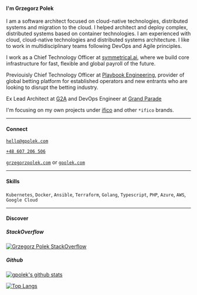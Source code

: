 #### I'm Grzegorz Polek

I am a software architect focused on cloud-native technologies, distributed systems and migration to the cloud. I helped architect and deploy complex, distributed systems based on container technologies. I am experienced with cloud, cloud-native technologies and distributed systems architecture. I like to work in multidisciplinary teams following DevOps and Agile principles. 

I work as a Chief Technology Officer at [symmetrical.ai](https://symmetrical.ai), where we build core infrastructure for fast, flexible and global payroll of the future.

Previouisly Chief Technology Officer at [Playbook Engineering](https://playbookengineering.com/), provider of global betting platform for established operators and new entrants who are looking to disrupt the betting industry.

Ex Lead Architect at [G2A](https://g2a.co) and DevOps Engineer at [Grand Parade](https://grandparade.co.uk/)

I'm focusing on my own projects under [ifico](https://github.com/ifico) and other `*ifico` brands.

---

#### Connect

[`hello@gpolek.com`](mailto:hello@gpolek.com)

[`+48 607 206 506`](tel:+48607206506)

[`grzegorzpolek.com`](https://grzegorzpolek.com/) or [`gpolek.com`](https://gpolek.com/)

---

#### Skills

`Kubernetes`, `Docker`, `Ansible`, `Terraform`, `Golang`, `Typescript`, `PHP`, `Azure`, `AWS`, `Google Cloud`

---

#### Discover

##### StackOverflow

[![Grzegorz Polek StackOverflow](https://github-readme-stackoverflow.vercel.app/?userID=1356227&layout=compact)](https://stackoverflow.com/users/1356227/gpolek)

<!--START_SECTION:waka-->
<!--END_SECTION:waka-->

##### Github

[![gpolek's github stats](https://github-readme-stats.vercel.app/api?username=gpolek&show_icons=true&theme=graywhite)](https://github.com/gpolek)

[![Top Langs](https://github-readme-stats.vercel.app/api/top-langs/?username=gpolek&layout=compact&theme=graywhite)](https://github.com/gpolek)

